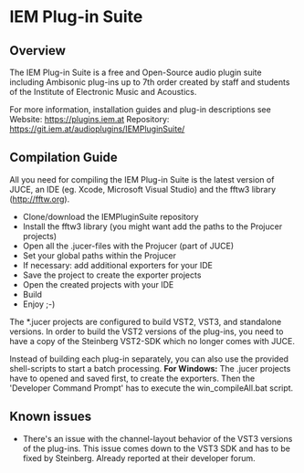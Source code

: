 #  IEM Plug-in Suite
## Overview
The IEM Plug-in Suite is a free and Open-Source audio plugin suite including Ambisonic plug-ins up to 7th order created by staff and students of the Institute of Electronic Music and Acoustics.

For more information, installation guides and plug-in descriptions see
Website: https://plugins.iem.at
Repository: https://git.iem.at/audioplugins/IEMPluginSuite/


## Compilation Guide
All you need for compiling the IEM Plug-in Suite is the latest version of JUCE, an IDE (eg. Xcode, Microsoft Visual Studio) and the fftw3 library (http://fftw.org).

- Clone/download the IEMPluginSuite repository
- Install the fftw3 library (you might want add the paths to the Projucer projects)
- Open all the .jucer-files with the Projucer (part of JUCE)
- Set your global paths within the Projucer
- If necessary: add additional exporters for your IDE
- Save the project to create the exporter projects
- Open the created projects with your IDE
- Build
- Enjoy ;-)

The *.jucer projects are configured to build VST2, VST3, and standalone versions. In order to build the VST2 versions of the plug-ins, you need to have a copy of the Steinberg VST2-SDK which no longer comes with JUCE. 

Instead of building each plug-in separately, you can also use the provided shell-scripts to start a batch processing.
**For Windows:** The .jucer projects have to opened and saved first, to create the exporters. Then the 'Developer Command Prompt' has to execute the win_compileAll.bat script. 

## Known issues
- There's an issue with the channel-layout behavior of the VST3 versions of the plug-ins. This issue comes down to the VST3 SDK and has to be fixed by Steinberg. Already reported at their developer forum.
